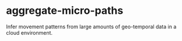 aggregate-micro-paths
=====================

Infer movement patterns from large amounts of geo-temporal data in a cloud environment.
